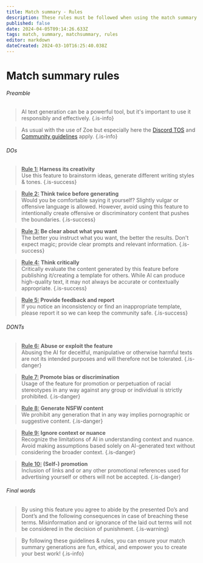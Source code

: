 ```yaml
---
title: Match summary - Rules
description: These rules must be followed when using the match summary
published: false
date: 2024-04-05T09:14:26.633Z
tags: match, summary, matchsummary, rules
editor: markdown
dateCreated: 2024-03-10T16:25:40.038Z
---
```


# Match summary rules

###### Preamble
> AI text generation can be a powerful tool, but it's important to use it responsibly and effectively.
>{.is-info}

>As usual with the use of Zoe but especially here the [Discord TOS](https://discord.com/terms) and [Community guidelines](https://discord.com/guidelines) apply.
>{.is-info}

###### DOs
> <ins>**Rule 1:</ins> Harness its creativity** <br> Use this feature to brainstorm ideas, generate different writing styles & tones.
>{.is-success}

> <ins>**Rule 2:</ins> Think twice before generating** <br> Would you be comfortable saying it yourself? Slightly vulgar or offensive language is allowed. However, avoid using this feature to intentionally create offensive or discriminatory content that pushes the boundaries.
>{.is-success}

> <ins>**Rule 3:</ins> Be clear about what you want** <br> The better you instruct what you want, the better the results. Don't expect magic; provide clear prompts and relevant information.
>{.is-success}

> <ins>**Rule 4:</ins> Think critically** <br> Critically evaluate the content generated by this feature before publishing it/creating a template for others. While AI can produce high-quality text, it may not always be accurate or contextually appropriate.
>{.is-success}

> <ins>**Rule 5:</ins> Provide  feedback and report** <br> If you notice an inconsistency or find an inappropriate template, please report it so we can keep the community safe.
>{.is-success}

###### DONTs

> <ins>**Rule 6:</ins> Abuse or exploit the feature** <br> Abusing the AI for deceitful, manipulative or otherwise harmful texts are not its intended purposes and will therefore not be tolerated.
>{.is-danger}

> <ins>**Rule 7:</ins> Promote bias or discrimination** <br> Usage of the feature for promotion or perpetuation of racial stereotypes in any way against any group or individual is strictly prohibited.
>{.is-danger}

> <ins>**Rule 8:</ins> Generate NSFW content** <br> We prohibit any generation that in any way implies pornographic or suggestive content.
>{.is-danger}

> <ins>**Rule 9:</ins> Ignore context or nuance** <br> Recognize the limitations of AI in understanding context and nuance. Avoid making assumptions based solely on AI-generated text without considering the broader context.
>{.is-danger}

> <ins>**Rule 10:</ins> (Self-) promotion** <br> Inclusion of links and or any other promotional references used for advertising yourself or others will not be accepted.
>{.is-danger}


###### Final words
> By using this feature you agree to abide by the presented Do’s and Dont’s and the following consequences in case of breaching these terms. Misinformation and or ignorance of the laid out terms will not be considered in the decision of punishment.
>{.is-warning}

> By following these guidelines & rules, you can ensure your match summary generations are fun, ethical, and empower you to create your best work!
>{.is-info}

